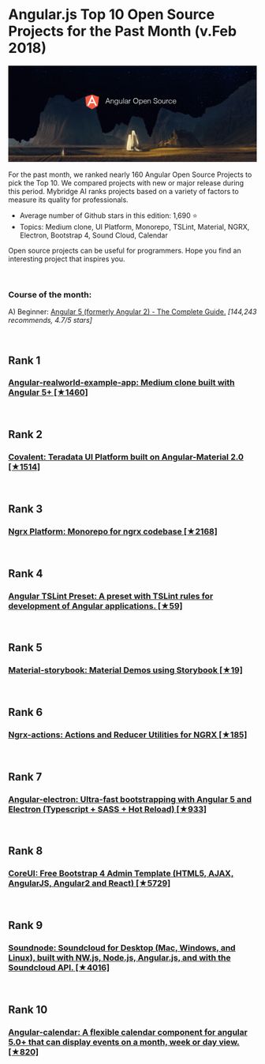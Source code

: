# Angular.js Top 10 Open Source Projects for the Past Month (v.Feb 2018)

<img src="feb-angular-open-source.png" width="800" alt="Mybridge"></a>

For the past month, we ranked nearly 160 Angular Open Source Projects to pick the Top 10. 
We compared projects with new or major release during this period. Mybridge AI ranks projects based on a variety of factors to measure its quality for professionals.

* Average number of Github stars in this edition: 1,690 ⭐️
* Topics: Medium clone, UI Platform, Monorepo, TSLint, Material, NGRX, Electron, Bootstrap 4, Sound Cloud, Calendar

Open source projects can be useful for programmers. Hope you find an interesting project that inspires you.

<br>

### Course of the month:

A) Beginner: [Angular 5 (formerly Angular 2) - The Complete Guide.](http://bit.ly/2D82uW8) _[144,243 recommends, 4.7/5 stars]_

<br>

## Rank 1
### [Angular-realworld-example-app: Medium clone built with Angular 5+ [★1460]](https://github.com/gothinkster/angular-realworld-example-app?utm_source=mybridge&utm_medium=blog&utm_campaign=read_more)


<br>

## Rank 2
### [Covalent: Teradata UI Platform built on Angular-Material 2.0 [★1514]](https://github.com/teradata/covalent?utm_source=mybridge&utm_medium=blog&utm_campaign=read_more)


<br>

## Rank 3
### [Ngrx Platform: Monorepo for ngrx codebase [★2168]](https://github.com/ngrx/platform?utm_source=mybridge&utm_medium=blog&utm_campaign=read_more)


<br>

## Rank 4
### [Angular TSLint Preset: A preset with TSLint rules for development of Angular applications. [★59]](https://github.com/mgechev/tslint-angular?utm_source=mybridge&utm_medium=blog&utm_campaign=read_more)


<br>

## Rank 5
### [Material-storybook: Material Demos using Storybook [★19]](https://github.com/amcdnl/material-storybook?utm_source=mybridge&utm_medium=blog&utm_campaign=read_more)


<br>

## Rank 6
### [Ngrx-actions: Actions and Reducer Utilities for NGRX [★185]](https://github.com/amcdnl/ngrx-actions?utm_source=mybridge&utm_medium=blog&utm_campaign=read_more)


<br>

## Rank 7
### [Angular-electron: Ultra-fast bootstrapping with Angular 5 and Electron (Typescript + SASS + Hot Reload) [★933]](https://github.com/maximegris/angular-electron?utm_source=mybridge&utm_medium=blog&utm_campaign=read_more)


<br>

## Rank 8
### [CoreUI: Free Bootstrap 4 Admin Template (HTML5, AJAX, AngularJS, Angular2 and React) [★5729]](https://github.com/mrholek/CoreUI-Free-Bootstrap-Admin-Template?utm_source=mybridge&utm_medium=blog&utm_campaign=read_more)


<br>

## Rank 9
### [Soundnode: Soundcloud for Desktop (Mac, Windows, and Linux), built with NW.js, Node.js, Angular.js, and with the Soundcloud API. [★4016]](https://github.com/Soundnode/soundnode-app?utm_source=mybridge&utm_medium=blog&utm_campaign=read_more)


<br>

## Rank 10
### [Angular-calendar: A flexible calendar component for angular 5.0+ that can display events on a month, week or day view. [★820]](https://github.com/mattlewis92/angular-calendar?utm_source=mybridge&utm_medium=blog&utm_campaign=read_more)
